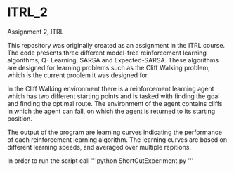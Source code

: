 # ITRL_2
Assignment 2, ITRL

This repository was originally created as an assignment in the ITRL course. The code presents three different model-free reinforcement learning algorithms; Q- Learning, SARSA and Expected-SARSA. These algorithms are designed for learning problems such as the Cliff Walking problem, which is the current problem it was designed for.

In the Cliff Walking environment there is a reinforcement learning agent which has two different starting points and is tasked with finding the goal and finding the optimal route. The environment of the agent contains cliffs in which the agent can fall, on which the agent is returned to its starting position.

The output of the program are learning curves indicating the performance of each reinforcement learning algorithm. The learning curves are based on different learning speeds, and averaged over multiple repitions. 

In order to run the script call '''python ShortCutExperiment.py '''

